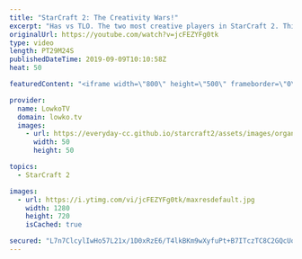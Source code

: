 ```yaml
---
title: "StarCraft 2: The Creativity Wars!"
excerpt: "Has vs TLO. The two most creative players in StarCraft 2. This is a best-of-3 series that was recently played as part of the World Championship Series Fall.  Get more videos & support my work: http://www.patreon.com/lowkotv  Be part of the community on Discord: http://discord.gg/lowkotv The hardware"
originalUrl: https://youtube.com/watch?v=jcFEZYFg0tk
type: video
length: PT29M24S
publishedDateTime: 2019-09-09T10:10:58Z
heat: 50

featuredContent: "<iframe width=\"800\" height=\"500\" frameborder=\"0\" src=\"https://www.youtube.com/embed/jcFEZYFg0tk\" allow=\"accelerometer; autoplay; encrypted-media; gyroscope; picture-in-picture\" allowfullscreen></iframe>"

provider:
  name: LowkoTV
  domain: lowko.tv
  images:
    - url: https://everyday-cc.github.io/starcraft2/assets/images/organizations/lowko.tv-50x50.jpg
      width: 50
      height: 50

topics:
  - StarCraft 2

images:
  - url: https://i.ytimg.com/vi/jcFEZYFg0tk/maxresdefault.jpg
    width: 1280
    height: 720
    isCached: true

secured: "L7n7ClcylIwHo57L21x/1D0xRzE6/T4lkBKm9wXyfuPt+B7ITczTC8C2GQcUovDxTJ0pVtyXb+01g1evdBK8G160l9nNLgNlsGC0A68McW3Zy6ypfzw/vwinsihhkYrdDmYxxexMyIgBN7e6OuI20lkZuZ6rEZbGaSApnLPkhgTstPTKbKaeVJu7l77S4uoqjHMOKI37VahOvZ6nGxw/dtxWdWg9O1/BGj/NQHXMFDHhNCFNYWWfoljmhyNuSYnKPQdUb4SpnL247PIpgnJw4BYM5mOh7Yc1RxeL8eWfZxv/Mm4DV6oZNure8IeHWmNRNUp02kLo6TAaHrCHD66jmo7dfAPq3pJU+GiGPvT440/xh46hyb5lv/7CwSvfmWl7GvLOFrks3DKp6Nll9GqCyd8b7f7KqIT4PNaSs2iU2Gn44fmvm6VHsArgroq8C2+0;p86Y23aVHAHQ/R/zcDAASQ=="
---
```


